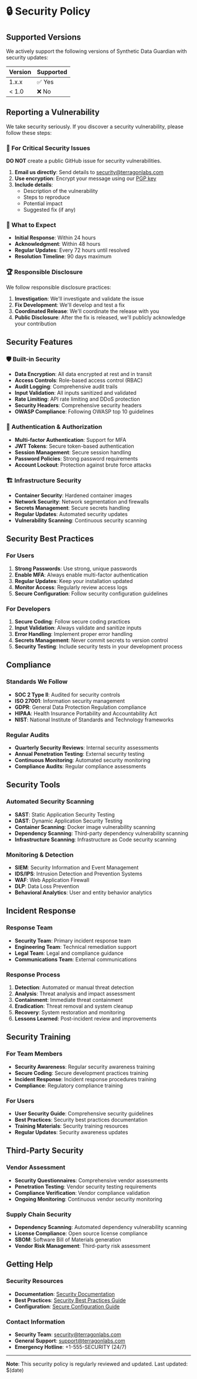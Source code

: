 # 🔒 Security Policy

## Supported Versions

We actively support the following versions of Synthetic Data Guardian with security updates:

| Version | Supported          |
| ------- | ------------------ |
| 1.x.x   | ✅ Yes             |
| < 1.0   | ❌ No              |

## Reporting a Vulnerability

We take security seriously. If you discover a security vulnerability, please follow these steps:

### 🚨 For Critical Security Issues

**DO NOT** create a public GitHub issue for security vulnerabilities.

1. **Email us directly**: Send details to [security@terragonlabs.com](mailto:security@terragonlabs.com)
2. **Use encryption**: Encrypt your message using our [PGP key](https://keybase.io/terragonlabs)
3. **Include details**: 
   - Description of the vulnerability
   - Steps to reproduce
   - Potential impact
   - Suggested fix (if any)

### 📧 What to Expect

- **Initial Response**: Within 24 hours
- **Acknowledgment**: Within 48 hours
- **Regular Updates**: Every 72 hours until resolved
- **Resolution Timeline**: 90 days maximum

### 🏆 Responsible Disclosure

We follow responsible disclosure practices:

1. **Investigation**: We'll investigate and validate the issue
2. **Fix Development**: We'll develop and test a fix
3. **Coordinated Release**: We'll coordinate the release with you
4. **Public Disclosure**: After the fix is released, we'll publicly acknowledge your contribution

## Security Features

### 🛡️ Built-in Security

- **Data Encryption**: All data encrypted at rest and in transit
- **Access Controls**: Role-based access control (RBAC)
- **Audit Logging**: Comprehensive audit trails
- **Input Validation**: All inputs sanitized and validated
- **Rate Limiting**: API rate limiting and DDoS protection
- **Security Headers**: Comprehensive security headers
- **OWASP Compliance**: Following OWASP top 10 guidelines

### 🔐 Authentication & Authorization

- **Multi-factor Authentication**: Support for MFA
- **JWT Tokens**: Secure token-based authentication
- **Session Management**: Secure session handling
- **Password Policies**: Strong password requirements
- **Account Lockout**: Protection against brute force attacks

### 🏗️ Infrastructure Security

- **Container Security**: Hardened container images
- **Network Security**: Network segmentation and firewalls
- **Secrets Management**: Secure secrets handling
- **Regular Updates**: Automated security updates
- **Vulnerability Scanning**: Continuous security scanning

## Security Best Practices

### For Users

1. **Strong Passwords**: Use strong, unique passwords
2. **Enable MFA**: Always enable multi-factor authentication
3. **Regular Updates**: Keep your installation updated
4. **Monitor Access**: Regularly review access logs
5. **Secure Configuration**: Follow security configuration guidelines

### For Developers

1. **Secure Coding**: Follow secure coding practices
2. **Input Validation**: Always validate and sanitize inputs
3. **Error Handling**: Implement proper error handling
4. **Secrets Management**: Never commit secrets to version control
5. **Security Testing**: Include security tests in your development process

## Compliance

### Standards We Follow

- **SOC 2 Type II**: Audited for security controls
- **ISO 27001**: Information security management
- **GDPR**: General Data Protection Regulation compliance
- **HIPAA**: Health Insurance Portability and Accountability Act
- **NIST**: National Institute of Standards and Technology frameworks

### Regular Audits

- **Quarterly Security Reviews**: Internal security assessments
- **Annual Penetration Testing**: External security testing
- **Continuous Monitoring**: Automated security monitoring
- **Compliance Audits**: Regular compliance assessments

## Security Tools

### Automated Security Scanning

- **SAST**: Static Application Security Testing
- **DAST**: Dynamic Application Security Testing
- **Container Scanning**: Docker image vulnerability scanning
- **Dependency Scanning**: Third-party dependency vulnerability scanning
- **Infrastructure Scanning**: Infrastructure as Code security scanning

### Monitoring & Detection

- **SIEM**: Security Information and Event Management
- **IDS/IPS**: Intrusion Detection and Prevention Systems
- **WAF**: Web Application Firewall
- **DLP**: Data Loss Prevention
- **Behavioral Analytics**: User and entity behavior analytics

## Incident Response

### Response Team

- **Security Team**: Primary incident response team
- **Engineering Team**: Technical remediation support
- **Legal Team**: Legal and compliance guidance
- **Communications Team**: External communications

### Response Process

1. **Detection**: Automated or manual threat detection
2. **Analysis**: Threat analysis and impact assessment
3. **Containment**: Immediate threat containment
4. **Eradication**: Threat removal and system cleanup
5. **Recovery**: System restoration and monitoring
6. **Lessons Learned**: Post-incident review and improvements

## Security Training

### For Team Members

- **Security Awareness**: Regular security awareness training
- **Secure Coding**: Secure development practices training
- **Incident Response**: Incident response procedures training
- **Compliance**: Regulatory compliance training

### For Users

- **User Security Guide**: Comprehensive security guidelines
- **Best Practices**: Security best practices documentation
- **Training Materials**: Security training resources
- **Regular Updates**: Security awareness updates

## Third-Party Security

### Vendor Assessment

- **Security Questionnaires**: Comprehensive vendor assessments
- **Penetration Testing**: Vendor security testing requirements
- **Compliance Verification**: Vendor compliance validation
- **Ongoing Monitoring**: Continuous vendor security monitoring

### Supply Chain Security

- **Dependency Scanning**: Automated dependency vulnerability scanning
- **License Compliance**: Open source license compliance
- **SBOM**: Software Bill of Materials generation
- **Vendor Risk Management**: Third-party risk assessment

## Getting Help

### Security Resources

- **Documentation**: [Security Documentation](https://docs.terragonlabs.com/security)
- **Best Practices**: [Security Best Practices Guide](https://docs.terragonlabs.com/security/best-practices)
- **Configuration**: [Secure Configuration Guide](https://docs.terragonlabs.com/security/configuration)

### Contact Information

- **Security Team**: [security@terragonlabs.com](mailto:security@terragonlabs.com)
- **General Support**: [support@terragonlabs.com](mailto:support@terragonlabs.com)
- **Emergency Hotline**: +1-555-SECURITY (24/7)

---

**Note**: This security policy is regularly reviewed and updated. Last updated: $(date)